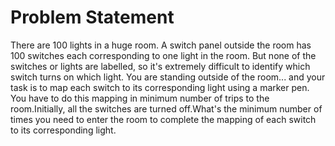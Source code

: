 # Problem Statement

There are 100 lights in a huge room. A switch panel outside the room has 100 switches each corresponding to one light in the room. But none of the switches or lights are labelled, so it's extremely difficult to identify which switch turns on which light. You are standing outside of the room... and your task is to map each switch to its corresponding light using a marker pen. You have to do this mapping in minimum number of trips to the room.Initially, all the switches are turned off.What's the minimum number of times you need to enter the room to complete the mapping of each switch to its corresponding light.

